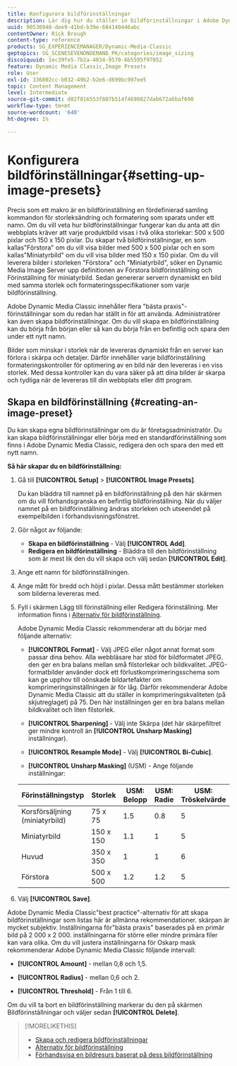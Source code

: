 ```yaml
---
title: Konfigurera bildförinställningar
description: Lär dig hur du ställer in bildförinställningar i Adobe Dynamic Media Classic.
uuid: 90530948-dee9-41bd-b39e-684140446abc
contentOwner: Rick Brough
content-type: reference
products: SG_EXPERIENCEMANAGER/Dynamic-Media-Classic
geptopics: SG_SCENESEVENONDEMAND_PK/categories/image_sizing
discoiquuid: 1ec39fe5-7b2a-4034-9570-6b5595f97052
feature: Dynamic Media Classic,Image Presets
role: User
exl-id: 336802cc-b032-49b2-b2e6-d699bc997ee5
topic: Content Management
level: Intermediate
source-git-commit: d82f816553f807b514f4690827dab672a6baf690
workflow-type: tm+mt
source-wordcount: '640'
ht-degree: 1%

---
```


# Konfigurera bildförinställningar{#setting-up-image-presets}

Precis som ett makro är en bildförinställning en fördefinierad samling kommandon för storleksändring och formatering som sparats under ett namn. Om du vill veta hur bildförinställningar fungerar kan du anta att din webbplats kräver att varje produktbild visas i två olika storlekar: 500 x 500 pixlar och 150 x 150 pixlar. Du skapar två bildförinställningar, en som kallas&quot;Förstora&quot; om du vill visa bilder med 500 x 500 pixlar och en som kallas&quot;Miniatyrbild&quot; om du vill visa bilder med 150 x 150 pixlar. Om du vill leverera bilder i storleken &quot;Förstora&quot; och &quot;Miniatyrbild&quot;, söker en Dynamic Media Image Server upp definitionen av Förstora bildförinställning och Förinställning för miniatyrbild. Sedan genererar servern dynamiskt en bild med samma storlek och formateringsspecifikationer som varje bildförinställning.

Adobe Dynamic Media Classic innehåller flera &quot;bästa praxis&quot;-förinställningar som du redan har ställt in för att använda. Administratörer kan även skapa bildförinställningar. Om du vill skapa en bildförinställning kan du börja från början eller så kan du börja från en befintlig och spara den under ett nytt namn.

Bilder som minskar i storlek när de levereras dynamiskt från en server kan förlora i skärpa och detaljer. Därför innehåller varje bildförinställning formateringskontroller för optimering av en bild när den levereras i en viss storlek. Med dessa kontroller kan du vara säker på att dina bilder är skarpa och tydliga när de levereras till din webbplats eller ditt program.

## Skapa en bildförinställning {#creating-an-image-preset}

Du kan skapa egna bildförinställningar om du är företagsadministratör. Du kan skapa bildförinställningar eller börja med en standardförinställning som finns i Adobe Dynamic Media Classic, redigera den och spara den med ett nytt namn.

**Så här skapar du en bildförinställning:**

1. Gå till **[!UICONTROL Setup]** > **[!UICONTROL Image Presets]**.

   Du kan bläddra till namnet på en bildförinställning på den här skärmen om du vill förhandsgranska en befintlig bildförinställning. När du väljer namnet på en bildförinställning ändras storleken och utseendet på exempelbilden i förhandsvisningsfönstret.

1. Gör något av följande:

   * **Skapa en bildförinställning** - Välj **[!UICONTROL Add]**.
   * **Redigera en bildförinställning** - Bläddra till den bildförinställning som är mest lik den du vill skapa och välj sedan **[!UICONTROL Edit]**.

1. Ange ett namn för bildförinställningen.
1. Ange mått för bredd och höjd i pixlar. Dessa mått bestämmer storleken som bilderna levereras med.
1. Fyll i skärmen Lägg till förinställning eller Redigera förinställning. Mer information finns i [Alternativ för bildförinställning](application-setup.md#image_preset_options).

   Adobe Dynamic Media Classic rekommenderar att du börjar med följande alternativ:

   * **[!UICONTROL Format]** - Välj JPEG eller något annat format som passar dina behov. Alla webbläsare har stöd för bildformatet JPEG. den ger en bra balans mellan små filstorlekar och bildkvalitet. JPEG-formatbilder använder dock ett förlustkomprimeringsschema som kan ge upphov till oönskade bildartefakter om komprimeringsinställningen är för låg. Därför rekommenderar Adobe Dynamic Media Classic att du ställer in komprimeringskvaliteten (på skjutreglaget) på 75. Den här inställningen ger en bra balans mellan bildkvalitet och liten filstorlek.

   * **[!UICONTROL Sharpening]** - Välj inte Skärpa (det här skärpefiltret ger mindre kontroll än **[!UICONTROL Unsharp Masking]** inställningar).

   * **[!UICONTROL Resample Mode]** - Välj **[!UICONTROL Bi-Cubic]**.

   * **[!UICONTROL Unsharp Masking]** (USM) - Ange följande inställningar:

   | Förinställningstyp | Storlek | USM: Belopp | USM: Radie | USM: Tröskelvärde |
   | --- | --- | --- | --- | --- |
   | Korsförsäljning (miniatyrbild) | 75 x 75 | 1.5 | 0.8 | 5 |
   | Miniatyrbild | 150 x 150 | 1.1 | 1 | 5 |
   | Huvud | 350 x 350 | 1 | 1 | 6 |
   | Förstora | 500 x 500 | 1.2 | 1.2 | 5 |

1. Välj **[!UICONTROL Save]**.

Adobe Dynamic Media Classic&quot;best practice&quot;-alternativ för att skapa bildförinställningar som listas här är allmänna rekommendationer. skärpan är mycket subjektiv. Inställningarna för&quot;bästa praxis&quot; baserades på en primär bild på 2 000 x 2 000. inställningarna för större eller mindre primära filer kan vara olika. Om du vill justera inställningarna för Oskarp mask rekommenderar Adobe Dynamic Media Classic följande intervall:

* **[!UICONTROL Amount]** - mellan 0,8 och 1,5.

* **[!UICONTROL Radius]** - mellan 0,6 och 2.

* **[!UICONTROL Threshold]** - Från 1 till 6.

Om du vill ta bort en bildförinställning markerar du den på skärmen Bildförinställningar och väljer sedan **[!UICONTROL Delete]**.

>[!MORELIKETHIS]
>
>* [Skapa och redigera bildförinställningar](application-setup.md#creating_and_editing_image_presets)
>* [Alternativ för bildförinställning](application-setup.md#image_preset_options)
>* [Förhandsvisa en bildresurs baserat på dess bildförinställning](previewing-asset.md#previewing_an_image_asset_based_on_its_image_preset)
